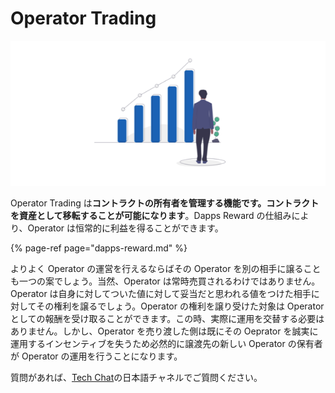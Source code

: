 # Operator Trading

![](../.gitbook/assets/sukurnshotto-2020-06-29-175012png.png)

Operator Trading は**コントラクトの所有者を管理する機能です。コントラクトを資産として移転することが可能になります**。Dapps Reward の仕組みにより、Operator は恒常的に利益を得ることができます。

{% page-ref page="dapps-reward.md" %}

よりよく Operator の運営を行えるならばその Operator を別の相手に譲ることも一つの案でしょう。当然、Operator は常時売買されるわけではありません。Operator は自身に対してついた値に対して妥当だと思われる値をつけた相手に対してその権利を譲るでしょう。Operator の権利を譲り受けた対象は Operator としての報酬を受け取ることができます。この時、実際に運用を交替する必要はありません。しかし、Operator を売り渡した側は既にその Oeprator を誠実に運用するインセンティブを失うため必然的に譲渡先の新しい Operator の保有者が Operator の運用を行うことになります。

質問があれば、[Tech Chat](https://discord.gg/Cyjnrxv)の日本語チャネルでご質問ください。

